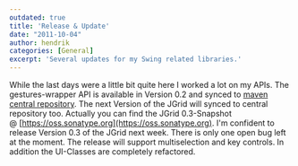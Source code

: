```yaml
---
outdated: true
title: 'Release & Update'
date: "2011-10-04"
author: hendrik
categories: [General]
excerpt: 'Several updates for my Swing related libraries.'
---
```

While the last days were a little bit quite here I worked a lot on my APIs. The gestures-wrapper API is available in Version 0.2 and synced to [maven central repository](http://search.maven.org/). The next Version of the JGrid will synced to central repository too. Actually you can find the JGrid 0.3-Snapshot @ [https://oss.sonatype.org](https://oss.sonatype.org). I'm confident to release Version 0.3 of the JGrid next week. There is only one open bug left at the moment. The release will support multiselection and key controls. In addition the UI-Classes are completely refactored.
